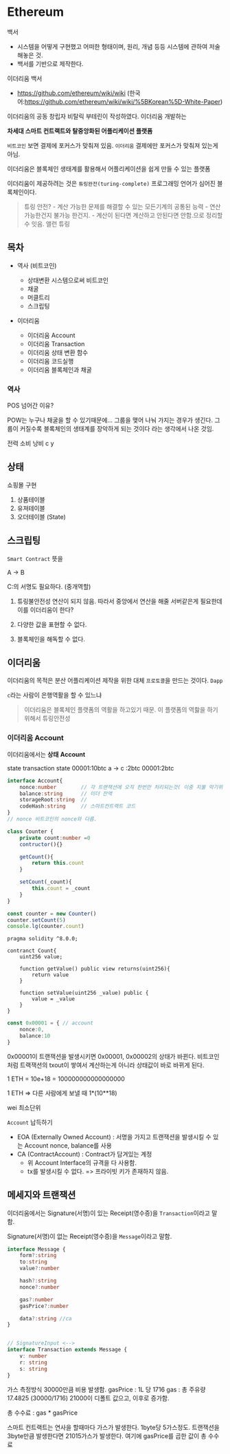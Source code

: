 # Ethereum

백서
- 시스템을 어떻게 구현했고 어떠한 형태이며, 원리, 개념 등등 시스템에 관하여 저술해놓은 것.
- 백서를 기반으로 제작한다.

이더리움 백서
 - https://github.com/ethereum/wiki/wiki (한국어:https://github.com/ethereum/wiki/wiki/%5BKorean%5D-White-Paper)

이더리움의 공동 창립자 비탈릭 부테린이 작성하였다.
이더리움 개발하는 


**차세대 스마트 컨트랙트와 탈중앙화된 어플리케이션 플랫폼**

`비트코인` 보면 결제에 포커스가 맞춰져 있음.
`이더리움` 결제에만 포커스가 맞춰져 있는게 아님.

이더리움은 블록체인 생태계를 활용해서 어플리케이션을 쉽게 만들 수 있는 플랫폼

 
 이더리움이 제공하려는 것은 `튜링완전(turing-complete)` 프로그래밍 언어가 심어진 블록체인이다.
 
 > 튜링 안전?
    - 계산 가능한 문제를 해결할 수 있는 모든기계의 공통된 능력
    - 연산 가능한건지 불가능 한건지.
    - 계산이 된다면 계산하고 안된다면 안함.으로 정리할 수 잇음.
 > 앨런 튜링


## 목차

- 역사 (비트코인)
    - 상태변환 시스템으로써 비트코인
    - 채굴
    - 머클트리
    - 스크립팅

- 이더리움
    - 이더리움 Account
    - 이더리움 Transaction
    - 이더리움 상태 변환 함수
    - 이더리움 코드실행
    - 이더리움 블록체인과 채굴

### 역사
POS 넘어간 이유?

POW는 누구나 채굴을 할 수 있기때문에... 그룹을 맺어 나눠 가지는 경우가 생긴다.
그룹이 커질수록 블록체인의 생태계를 장악하게 되는 것이다 라는 생각에서 나온 것임.
                                    
전력 소비 낭비
c  y 
  ## 상태
쇼핑몰 구현

1. 상품테이블
2. 유져테이블
3. 오더테이블 (State)

## 스크립팅
`Smart Contract` 뜻을

A -> B 

C:의 서명도 필요하다. (중개역할)

1. 튜링불안전성
연산이 되지 않음. 따라서 중앙에서 연산을 해줄 서버같은게 필요한데 이를 이더리움이 한다?

2. 다양한 값을 표현할 수 없다.
3. 블록체인을 해독할 수 없다. 

## 이더리움
이더리움의 목적은 분산 어플리케이션 제작을 위한 대체 `프로토콜`을 만드는 것이다.
`Dapp`

`c`라는 사람이 은행역활을 할 수 있느냐
> 이더리움은 블록체인 플랫폼의 역활을 하고있기 때문.
> 이 플랫폼의 역핧을 하기 위해서 튜링안전성

### 이더리움 Account

이더리움에서는 **상태** **Account**

state               transaction         state
00001:10btc         a -> c :2btc        00001:2btc


```typescript
interface Account{
    nonce:number        // 각 트랜잭션에 오직 한번만 처리되는것( 이중 지불 막기위함 )
    balance:string      // 이더 잔액
    storageRoot:string  // 
    codeHash:string     // 스마트컨트랙트 코드
}
// nonce 비트코인의 nonce와 다름.
```

```typescript
class Counter {
    private count:number =0
    contructor(){}

    getCount(){
        return this.count
    }

    setCount(_count){
        this.count = _count
    }
}

const counter = new Counter()
counter.setCount(5)
console.lg(counter.count)
```
```solidity
pragma solidity ^8.0.0;

contranct Count{
    uint256 value;

    function getValue() public view returns(uint256){
        return value
    }

    function setValue(uint256 _value) public {
        value = _value
    }
}
```

```typescript
const 0x00001 = { // account
    nonce:0,
    balance:10
}
```

0x00001이 트랜잭션을 발생시키면 0x00001, 0x00002의 상태가 바뀐다.
비트코인처럼 트랙잭션의 txout이 쌓여서 계산하는게 아니라 상태값이 바로 바뀌게 된다.


1 ETH = 10e+18 = 100000000000000000

1 ETH => 다른 사람에게 보낼 때
1*(10**18)

wei 최소단위

`Account` 납득하기

- EOA (Externally Owned Account) : 서명을 가지고 트랜잭션을 발생시킬 수 있는 Account
    nonce, balance를 사용
- CA (ContractAccount) : Contract가 담겨있는 계정
    - 위 Account Interface의 규격을 다 사용함.
    - tx를 발생시킬 수 없다. => 프라이빗 키가 존재하지 않음.

## 메세지와 트랜잭션
이더리움에서는
Signature(서명)이 있는
Receipt(영수증)을 `Transaction`이라고 말함.

Signature(서명)이 없는
Receipt(영수증)을 `Message`이라고 말함.

```typescript
interface Message {
    form?:string
    to:string
    value?:number

    hash?:string
    nonce?:number

    gas?:number
    gasPrice?:number

    data?:string //ca
}


// SignatureInput <-->
interface Transaction extends Message {
    v: number
    r: string
    s: string
}
```


가스 측정방식
30000만큼 비용 발생함.
gasPrice : 1L 당 1716
gas : 총 주유량 17.4825 (30000/1716) 21000이 디폴트 값으고, 이후로 증가함.

총 수수료 : gas * gasPrice

스마트 컨트랙트는 연사을 할때마다 가스가 발생한다.
1byte당 5가스정도.
트랜잭션을 3byte만큼 발생한다면 21015가스가 발생한다. 여기에 gasPrice를 곱한 값이 총 수수료
 